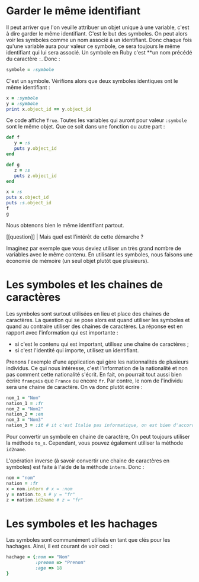 # Garder le même identifiant

Il peut arriver que l'on veuille attribuer un objet unique à une variable, c'est à dire garder le même identifiant. C'est le but des symboles. On peut alors voir les symboles comme un nom associé à un identifiant. Donc chaque fois qu'une variable aura pour valeur ce symbole, ce sera toujours le même identifiant qui lui sera associé. Un symbole en Ruby c'est **un nom précédé du caractère `:`. Donc :

```ruby
symbole = :symbole
```

C'est un symbole. Vérifions alors que deux symboles identiques ont le même identifiant :

```ruby
x = :symbole
y = :symbole
print x.object_id == y.object_id
```

Ce code affiche `True`. Toutes les variables qui auront pour valeur `:symbole` sont le même objet. Que ce soit dans une fonction ou autre part :

```ruby
def f
   y = :s
   puts y.object_id
end

def g
   z = :s
   puts z.object_id
end

x = :s
puts x.object_id
puts :s.object_id
f
g
```

Nous obtenons bien le même identifiant partout.

[[question]]
| Mais quel est l'intérêt de cette démarche ? 

Imaginez par exemple que vous deviez utiliser un très grand nombre de variables avec le même contenu. En utilisant les symboles, nous faisons une économie de mémoire (un seul objet plutôt que plusieurs). 

# Les symboles et les chaines de caractères

Les symboles sont surtout utilisées en lieu et place des chaines de caractères. La question qui se pose alors est quand utiliser les symboles et quand au contraire utiliser des chaines de caractères. La réponse est en rapport avec l'information qui est importante :

- si c'est le contenu qui est important, utilisez une chaine de caractères ;
- si c'est l'identité qui importe, utilisez un identifiant.

Prenons l'exemple d'une application qui gère les nationnalités de plusieurs individus. Ce qui nous intéresse, c'est l'information de la nationalité et non pas comment cette nationalité s'écrit. En fait, on pourrait tout aussi bien écrire `français` que `France` ou encore `fr`. Par contre, le nom de l'individu sera une chaine de caractère. On va donc plutôt écrire :

```ruby
nom_1 = "Nom"
nation_1 = :fr
nom_2 = "Nom2"
nation_2 = :en
nom_3 = "Nom3"
nation_3 = :it # it c'est Italie pas informatique, on est bien d'accord
```

Pour convertir un symbole en chaine de caractère, On peut toujours utiliser la méthode `to_s`. Cependant, vous pouvez également utiliser la méthode `id2name`. 

L'opération inverse (à savoir convertir une chaine de caractères en symboles) est faite à l'aide de la méthode `intern`. Donc :

```ruby
nom = "nom"
nation = :fr
x = nom.intern # x = :nom
y = nation.to_s # y = "fr"
z = nation.id2name # z = "fr"
```

# Les symboles et les hachages

Les symboles sont communément utilisés en tant que clés pour les hachages. Ainsi, il est courant de voir ceci :

```ruby
hachage = {:nom => "Nom"
           :prenom => "Prenom"
           :age => 18
}
```
